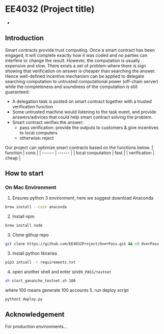 # EE4032 (Project title)

-

## Introduction 

Smart contracts provide trust computing. Once a smart contract has been engaged, it will complete exactly how it was coded and no parties can interfere or change the result. However, the computation is usually expensive and slow. There exists a set of problem where there is sign showing that verification on answer is cheaper than searching the answer.  Hence well-defined incentive mechanism can be applied to delegate searching computation to untrusted computational power (off-chain server) while the completeness and soundness of the computation is still guaranteed: 

- A delegation task is posted on smart contract together with a trusted verification function
- Some untrusted machine would listening to the task event, and provide answers/adivices that could help smart contract solving the problem.
- Smart contract verifies the answer:
    - pass verification: provide the outputs to customers & give incentives to local computers
    - otherwise: reject

Our project can optimize smart contracts based on the functions below.
| function | cons |
| ------ | ------ |
| local conputation | fast  |
| verification  | cheap |





## How to start 
### On Mac Environment
1. Ensures python 3 environment, here we suggest download Anaconda
```sh
brew install --cask anaconda
```
2. Install npm
```sh
brew install node
```
3. Clone githup repo
```sh
git clone https://github.com/EE4032Project/OverPass.git && cd OverPass
```
3. Install python libraries
```sh
pip3 intsall -r requirements.txt
```
4. open another shell and enter `$OVER_PASS/testnet`
```sh
sh start_gananche_testnet.sh 100
```
where 100 means generate 100 accounts
5. run deploy script
```sh
python3 deploy.py
```

## Acknowledgement 



For production environments...

```sh

```



